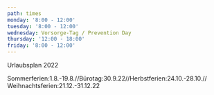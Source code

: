 ```yaml
---
path: times
monday: '8:00 - 12:00'
tuesday: '8:00 - 12:00'
wednesday: Vorsorge-Tag / Prevention Day
thursday: '12:00 - 18:00'
friday: '8:00 - 12:00'
---
```

Urlaubsplan 2022

Sommerferien:1.8.-19.8.//Bürotag:30.9.22//Herbstferien:24.10.-28.10.// Weihnachtsferien:21.12.-31.12.22
